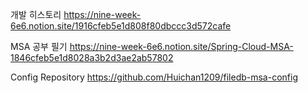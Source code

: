 개발 히스토리
https://nine-week-6e6.notion.site/1916cfeb5e1d808f80dbccc3d572cafe

MSA 공부 필기
https://nine-week-6e6.notion.site/Spring-Cloud-MSA-1846cfeb5e1d8028a3b2d3ae2ab57802

Config Repository
https://github.com/Huichan1209/filedb-msa-config
